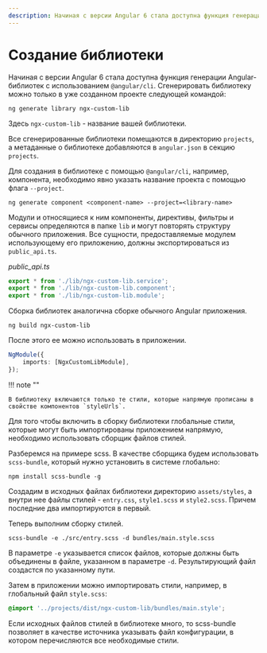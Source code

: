 ```yaml
---
description: Начиная с версии Angular 6 стала доступна функция генерации Angular-библиотек с использованием @angular/cli. Сгенерировать библиотеку можно только в уже созданном проекте
---
```


# Создание библиотеки

Начиная с версии Angular 6 стала доступна функция генерации Angular-библиотек с использованием `@angular/cli`. Сгенерировать библиотеку можно только в уже созданном проекте следующей командой:

```
ng generate library ngx-custom-lib
```

Здесь `ngx-custom-lib` - название вашей библиотеки.

Все сгенерированные библиотеки помещаются в директорию `projects`, а метаданные о библиотеке добавляются в `angular.json` в секцию `projects`.

Для создания в библиотеке с помощью `@angular/cli`, например, компонента, необходимо явно указать название проекта с помощью флага `--project`.

```
ng generate component <component-name> --project=<library-name>
```

Модули и относящиеся к ним компоненты, директивы, фильтры и сервисы определяются в папке `lib` и могут повторять структуру обычного приложения. Все сущности, предоставляемые модулем использующему его приложению, должны экспортироваться из `public_api.ts`.

_public_api.ts_

```ts
export * from './lib/ngx-custom-lib.service';
export * from './lib/ngx-custom-lib.component';
export * from './lib/ngx-custom-lib.module';
```

Сборка библиотек аналогична сборке обычного Angular приложения.

```
ng build ngx-custom-lib
```

После этого ее можно использовать в приложении.

```ts
NgModule({
    imports: [NgxCustomLibModule],
});
```

!!! note ""

    В библиотеку включаются только те стили, которые напрямую прописаны в свойстве компонентов `styleUrls`.

Для того чтобы включить в сборку библиотеки глобальные стили, которые могут быть импортированы приложением напрямую, необходимо использовать сборщик файлов стилей.

Разберемся на примере scss. В качестве сборщика будем использовать `scss-bundle`, который нужно установить в системе глобально:

```
npm install scss-bundle -g
```

Создадим в исходных файлах библиотеки директорию `assets/styles`, а внутри нее файлы стилей - `entry.css`, `style1.scss` и `style2.scss`. Причем последние два импортируются в первый.

Теперь выполним сборку стилей.

```
scss-bundle -e ./src/entry.scss -d bundles/main.style.scss
```

В параметре `-e` указывается список файлов, которые должны быть объединены в файле, указанном в параметре `-d`. Результирующий файл создастся по указанному пути.

Затем в приложении можно импортировать стили, например, в глобальный файл `style.scss`:

```css
@import '../projects/dist/ngx-custom-lib/bundles/main.style';
```

Если исходных файлов стилей в библиотеке много, то scss-bundle позволяет в качестве источника указывать файл конфигурации, в котором перечисляются все необходимые стили.
